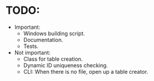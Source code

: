 # TODO:
- Important:
    - Windows building script.
    - Documentation.
    - Tests.
- Not important:
    - Class for table creation.
    - Dynamic ID uniqueness checking.
    - CLI: When there is no file, open up a table creator.
